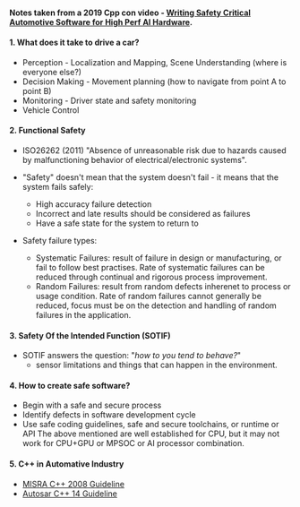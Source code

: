 #### Notes taken from a 2019 Cpp con video - [__Writing Safety Critical Automotive Software for High Perf AI Hardware__](https://tri-ad-global.slack.com/archives/G01A8UZRHN3/p1600229679002300). 

#### 1. What does it take to drive a car?
- Perception - Localization and Mapping, Scene Understanding (where is everyone else?)
- Decision Making - Movement planning (how to navigate from point A to point B)
- Monitoring - Driver state and safety monitoring
- Vehicle Control 


#### 2. Functional Safety
* ISO26262 (2011) "Absence of unreasonable risk due to hazards caused by malfunctioning behavior of electrical/electronic systems".
* "Safety" doesn't mean that the system doesn't fail - it means that the system fails safely:
    * High accuracy failure detection
    * Incorrect and late results should be considered as failures
    * Have a safe state for the system to return to
 
* Safety failure types: 
    * Systematic Failures: result of failure in design or manufacturing, or fail to follow best practises. Rate of systematic failures can be reduced through continual and rigorous process improvement.
    * Random Failures: result from random defects inherenet to process or usage condition. Rate of random failures cannot generally be reduced, focus must be on the detection and handling of random failures in the application.

#### 3. Safety Of the Intended Function (SOTIF)
* SOTIF answers the question: "_how to you tend to behave?_"
    * sensor limitations and things that can happen in the environment.
    
#### 4. How to create safe software?
* Begin with a safe and secure process
* Identify defects in software development cycle
* Use safe coding guidelines, safe and secure toolchains, or runtime or API
The above mentioned are well established for CPU, but it may not work for CPU+GPU or MPSOC or AI processor combination.

#### 5. C++ in Automative Industry
* [MISRA C++ 2008 Guideline](http://tlemp.com/download/rule/MISRA-CPP-2008-STANDARD.pdf)
* [Autosar C++ 14 Guideline](https://www.autosar.org/fileadmin/user_upload/standards/adaptive/17-03/AUTOSAR_RS_CPP14Guidelines.pdf)

